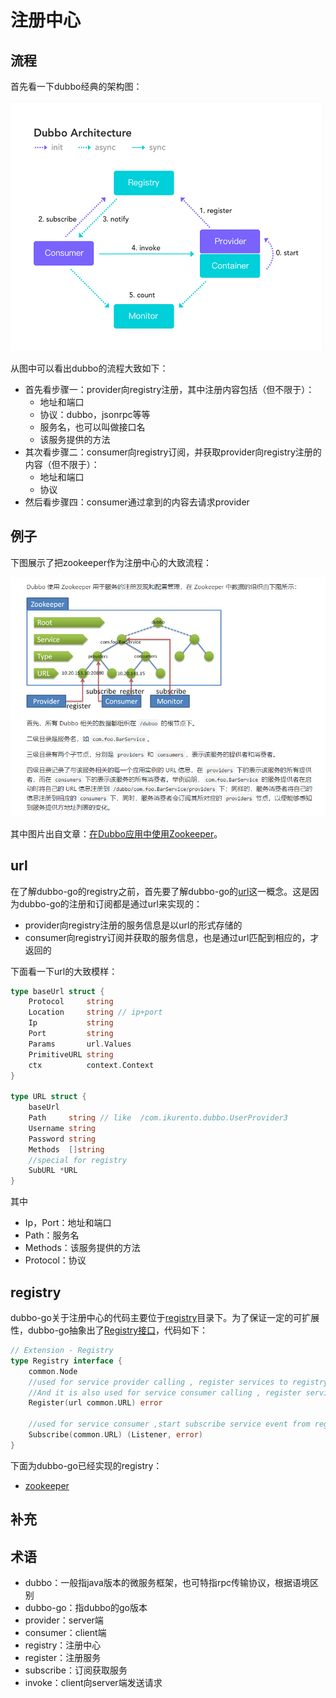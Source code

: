 # 注册中心

## 流程

首先看一下dubbo经典的架构图：

![dubbo_architecture](https://github.com/dubbo-x/registry/blob/master/img/dubbo_architecture.png)

从图中可以看出dubbo的流程大致如下：

- 首先看步骤一：provider向registry注册，其中注册内容包括（但不限于）：
  - 地址和端口
  - 协议：dubbo，jsonrpc等等
  - 服务名，也可以叫做接口名
  - 该服务提供的方法
- 其次看步骤二：consumer向registry订阅，并获取provider向registry注册的内容（但不限于）：
  - 地址和端口
  - 协议
- 然后看步骤四：consumer通过拿到的内容去请求provider

## 例子

下图展示了把zookeeper作为注册中心的大致流程：

![zookeeper](https://github.com/dubbo-x/registry/blob/master/img/zookeeper.png)

其中图片出自文章：[在Dubbo应用中使用Zookeeper](http://dubbo.apache.org/zh-cn/blog/dubbo-zk.html)。

## url

在了解dubbo-go的registry之前，首先要了解dubbo-go的[url](https://github.com/apache/dubbo-go/blob/master/common/url.go)这一概念。这是因为dubbo-go的注册和订阅都是通过url来实现的：

- provider向registry注册的服务信息是以url的形式存储的
- consumer向registry订阅并获取的服务信息，也是通过url匹配到相应的，才返回的

下面看一下url的大致模样：

```go
type baseUrl struct {
	Protocol     string
	Location     string // ip+port
	Ip           string
	Port         string
	Params       url.Values
	PrimitiveURL string
	ctx          context.Context
}

type URL struct {
	baseUrl
	Path     string // like  /com.ikurento.dubbo.UserProvider3
	Username string
	Password string
	Methods  []string
	//special for registry
	SubURL *URL
}
```

其中

- Ip，Port：地址和端口
- Path：服务名
- Methods：该服务提供的方法
- Protocol：协议

## registry

dubbo-go关于注册中心的代码主要位于[registry](https://github.com/apache/dubbo-go/tree/master/registry)目录下。为了保证一定的可扩展性，dubbo-go抽象出了[Registry接口](https://github.com/apache/dubbo-go/blob/master/registry/registry.go)，代码如下：

```go
// Extension - Registry
type Registry interface {
	common.Node
	//used for service provider calling , register services to registry
	//And it is also used for service consumer calling , register services cared about ,for dubbo's admin monitoring.
	Register(url common.URL) error

	//used for service consumer ,start subscribe service event from registry
	Subscribe(common.URL) (Listener, error)
}
```

下面为dubbo-go已经实现的registry：

- [zookeeper](https://github.com/apache/dubbo-go/blob/master/registry/zookeeper/registry.go)

## 补充

## 术语

- dubbo：一般指java版本的微服务框架，也可特指rpc传输协议，根据语境区别
- dubbo-go：指dubbo的go版本
- provider：server端
- consumer：client端
- registry：注册中心
- register：注册服务
- subscribe：订阅获取服务
- invoke：client向server端发送请求
